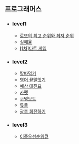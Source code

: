 ## 프로그래머스 

+ ### level1 
  + [로또의 최고 순위와 최저 순위](https://github.com/Lee-Jun-Young/Algorithm/blob/master/programmers/_77484.java)
  + [실패율](https://github.com/Lee-Jun-Young/Algorithm/blob/master/programmers/_42889.java)
  + [[1차]다트 게임](https://programmers.co.kr/learn/courses/30/lessons/17682)

+ ### level2
  + [땅따먹기](https://github.com/Lee-Jun-Young/Algorithm/blob/master/programmers/_12913.java)
  + [영어 끝말잇기](https://github.com/Lee-Jun-Young/Algorithm/blob/master/programmers/_12981.java)
  + [예상 대진표](https://github.com/Lee-Jun-Young/Algorithm/blob/master/programmers/_12985.java)
  + [카펫](https://github.com/Lee-Jun-Young/Algorithm/blob/master/programmers/_42842.java)
  + [구명보트](https://github.com/Lee-Jun-Young/Algorithm/blob/master/programmers/_42885.java)
  + [튜플](https://github.com/Lee-Jun-Young/Algorithm/blob/master/programmers/_64065.java)
  + [괄호 회전하기](https://github.com/Lee-Jun-Young/Algorithm/blob/master/programmers/_76502.java)

+ ### level3
  + [이중우선순위큐](https://github.com/Lee-Jun-Young/Algorithm/blob/master/programmers/_42628.java)
